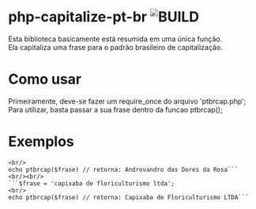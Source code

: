 # php-capitalize-pt-br ![BUILD](https://img.shields.io/badge/PHP-777BB4?style=for-the-badge&logo=php&logoColor=white)
 Esta biblioteca basicamente está resumida em uma única função.</br>
 Ela capitaliza uma frase para o padrão brasileiro de capitalização.

# Como usar
 Primeiramente, deve-se fazer um require_once do arquivo 'ptbrcap.php';
 Para utilizar, basta passar a sua frase dentro da funcao ptbrcap();

# Exemplos
 ```$frase = 'ANDROVANDRO DAS DORES DA ROSA';
<br/>
 echo ptbrcap($frase) // retorna: Androvandro das Dores da Rosa```
<br/><br/>
 ```$frase = 'capixaba de floriculturismo ltda';
<br/>
 echo ptbrcap($frase) // retorna: Capixaba de Floriculturismo LTDA```
